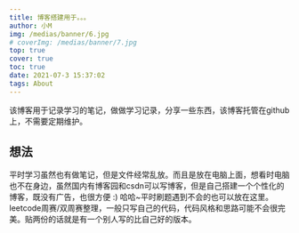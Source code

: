 ```yaml
---
title: 博客搭建用于。。。
author: 小M
img: /medias/banner/6.jpg
# coverImg: /medias/banner/7.jpg
top: true
cover: true
toc: true
date: 2021-07-3 15:37:02
tags: About
---
```

该博客用于记录学习的笔记，做做学习记录，分享一些东西，该博客托管在github上，不需要定期维护。

## 想法

平时学习虽然也有做笔记，但是文件经常乱放。而且是放在电脑上面，想看时电脑也不在身边，虽然国内有博客园和csdn可以写博客，但是自己搭建一个个性化的博客，既没有广告，也很方便 :) 哈哈~平时刷题遇到不会的也可以放在这里。leetcode周赛/双周赛整理，一般只写自己的代码，代码风格和思路可能不会很完美。贴两份的话就是有一个别人写的比自己好的版本。

